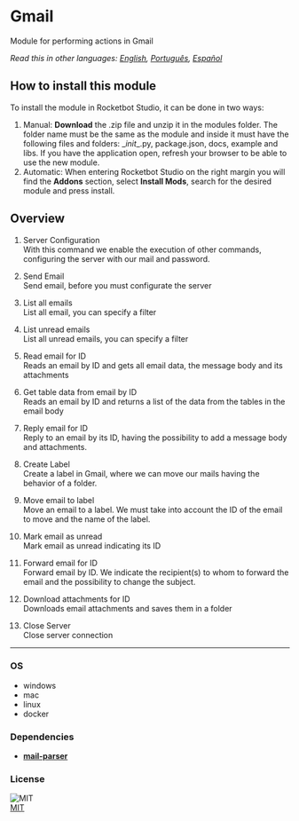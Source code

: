 



# Gmail
  
Module for performing actions in Gmail  

*Read this in other languages: [English](README.md), [Português](README.pr.md), [Español](README.es.md)*

## How to install this module
  
To install the module in Rocketbot Studio, it can be done in two ways:
1. Manual: __Download__ the .zip file and unzip it in the modules folder. The folder name must be the same as the module and inside it must have the following files and folders: \__init__.py, package.json, docs, example and libs. If you have the application open, refresh your browser to be able to use the new module.
2. Automatic: When entering Rocketbot Studio on the right margin you will find the **Addons** section, select **Install Mods**, search for the desired module and press install.  


## Overview


1. Server Configuration  
With this command we enable the execution of other commands, configuring the server with our mail and password.

2. Send Email  
Send email, before you must configurate the server

3. List all emails  
List all email, you can specify a filter

4. List unread emails  
List all unread emails, you can specify a filter

5. Read email for ID  
Reads an email by ID and gets all email data, the message body and its attachments

6. Get table data from email by ID  
Reads an email by ID and returns a list of the data from the tables in the email body

7. Reply email for ID  
Reply to an email by its ID, having the possibility to add a message body and attachments.

8. Create Label  
Create a label in Gmail, where we can move our mails having the behavior of a folder.

9. Move email to label  
Move an email to a label. We must take into account the ID of the email to move and the name of the label.

10. Mark email as unread  
Mark email as unread indicating its ID

11. Forward email for ID  
Forward email by ID. We indicate the recipient(s) to whom to forward the email and the possibility to change the subject.

12. Download attachments for ID  
Downloads email attachments and saves them in a folder

13. Close Server  
Close server connection  



----
### OS

- windows
- mac
- linux
- docker

### Dependencies
- [**mail-parser**](https://pypi.org/project/mail-parser/)
### License
  
![MIT](https://camo.githubusercontent.com/107590fac8cbd65071396bb4d04040f76cde5bde/687474703a2f2f696d672e736869656c64732e696f2f3a6c6963656e73652d6d69742d626c75652e7376673f7374796c653d666c61742d737175617265)  
[MIT](http://opensource.org/licenses/mit-license.ph)